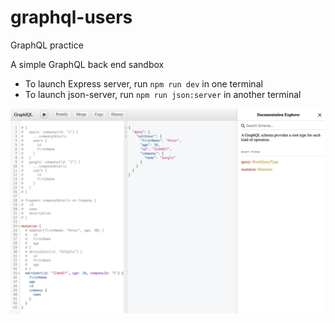 # graphql-users
GraphQL practice

A simple GraphQL back end sandbox
- To launch Express server, run `npm run dev` in one terminal
- To launch json-server, run `npm run json:server` in another terminal

![GraphiQL Interface](https://github.com/schreyerpeter/graphql-users/blob/master/static/screenshot.png)
